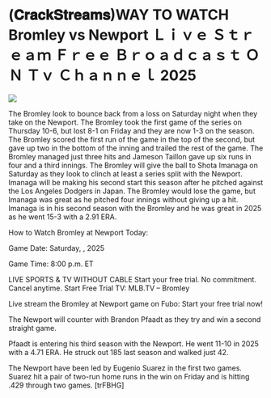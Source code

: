 # (𝐂𝐫𝐚𝐜𝐤𝐒𝐭𝐫𝐞𝐚𝐦𝐬)WAY TO WATCH Bromley vs Newport Ｌｉｖｅ Ｓｔｒｅａｍ Ｆｒｅｅ Ｂｒｏａｄｃａｓｔ ＯＮ Ｔｖ Ｃｈａｎｎｅｌ  2025  
  
  
[![](https://i.imgur.com/qSNzIqt.png)](https://movie.rssnews.media/PnKtltGiv.php)  
  
The Bromley look to bounce back from a loss on Saturday night when they take on the Newport. The Bromley took the first game of the series on Thursday 10-6, but lost 8-1 on Friday and they are now 1-3 on the season. The Bromley scored the first run of the game in the top of the second, but gave up two in the bottom of the inning and trailed the rest of the game. The Bromley managed just three hits and Jameson Taillon gave up six runs in four and a third innings. The Bromley will give the ball to Shota Imanaga on Saturday as they look to clinch at least a series split with the Newport. Imanaga will be making his second start this season after he pitched against the Los Angeles Dodgers in Japan. The Bromley would lose the game, but Imanaga was great as he pitched four innings without giving up a hit. Imanaga is in his second season with the Bromley and he was great in 2025 as he went 15-3 with a 2.91 ERA.

How to Watch Bromley at Newport Today:

Game Date: Saturday, , 2025

Game Time: 8:00 p.m. ET

LIVE SPORTS & TV WITHOUT CABLE
Start your free trial. No commitment. Cancel anytime.
Start Free Trial
TV: MLB.TV – Bromley

Live stream the Bromley at Newport game on Fubo: Start your free trial now!

The Newport will counter with Brandon Pfaadt as they try and win a second straight game.

Pfaadt is entering his third season with the Newport. He went 11-10 in 2025 with a 4.71 ERA. He struck out 185 last season and walked just 42.

The Newport have been led by Eugenio Suarez in the first two games. Suarez hit a pair of two-run home runs in the win on Friday and is hitting .429 through two games. [trFBHG]